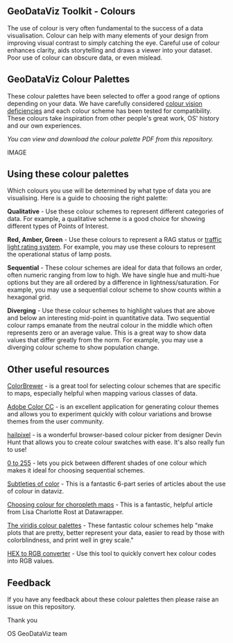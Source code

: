 ## GeoDataViz Toolkit - Colours

The use of colour is very often fundamental to the success of a data visualisation. Colour can help with many elements of your design from improving visual contrast to simply catching the eye. Careful use of colour enhances clarity, aids storytelling and draws a viewer into your dataset. Poor use of colour can obscure data, or even mislead.

## GeoDataViz Colour Palettes

These colour palettes have been selected to offer a good range of options depending on your data. We have carefully considered [colour vision deficiencies](https://en.wikipedia.org/wiki/Color_blindness) and each colour scheme has been tested for compatibility. These colours take inspiration from other people's great work, OS' history and our own experiences.

_You can view and download the colour palette PDF from this repository._

IMAGE

## Using these colour palettes

Which colours you use will be determined by what type of data you are visualising. Here is a guide to choosing the right palette:

**Qualitative** - Use these colour schemes to represent different categories of data. For example, a qualitative scheme is a good choice for showing different types of Points of Interest.

**Red, Amber, Green** - Use these colours to represent a RAG status or [traffic light rating system](https://en.wikipedia.org/wiki/Traffic_light_rating_system). For example, you may use these colours to represent the operational status of lamp posts.

**Sequential** - These colour schemes are ideal for data that follows an order, often numeric ranging from low to high. We have single hue and multi-hue options but they are all ordered by a difference in lightness/saturation. For example, you may use a sequential colour scheme to show counts within a hexagonal grid.

**Diverging** - Use these colour schemes to highlight values that are above and below an interesting mid-point in quantitative data. Two sequential colour ramps emanate from the neutral colour in the middle which often represents zero or an average value. This is a great way to show data values that differ greatly from the norm. For example, you may use a diverging colour scheme to show population change.

## Other useful resources

[ColorBrewer](http://colorbrewer2.org/#type=sequential&amp;scheme=BuGn&amp;n=3) - is a great tool for selecting colour schemes that are specific to maps, especially helpful when mapping various classes of data.

[Adobe Color CC](https://color.adobe.com/create/color-wheel) - is an excellent application for generating colour themes and allows you to experiment quickly with colour variations and browse themes from the user community.

[hailpixel](https://color.hailpixel.com/) - is a wonderful browser-based colour picker from designer Devin Hunt that allows you to create colour swatches with ease.  It&#39;s also really fun to use!

[0 to 255](http://www.0to255.com/) - lets you pick between different shades of one colour which makes it ideal for choosing sequential schemes.

[Subtleties of color](https://earthobservatory.nasa.gov/blogs/elegantfigures/2013/08/05/subtleties-of-color-part-1-of-6/) - This is a fantastic 6-part series of articles about the use of colour in dataviz.

[Choosing colour for choropleth maps](http://academy.datawrapper.de/article/117-color-palette-for-your-map) - This is a fantastic, helpful article from Lisa Charlotte Rost at Datawrapper.

[The viridis colour palettes](https://cran.r-project.org/web/packages/viridis/vignettes/intro-to-viridis.html) - These fantastic colour schemes help &quot;make plots that are pretty, better represent your data, easier to read by those with colorblindness, and print well in grey scale.&quot;

[HEX to RGB converter](https://www.webpagefx.com/web-design/hex-to-rgb/) - Use this tool to quickly convert hex colour codes into RGB values.

## Feedback

If you have any feedback about these colour palettes then please raise an issue on this repository.

Thank you

OS GeoDataViz team
